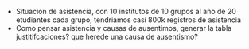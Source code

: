 - Situacion de asistencia, con 10 institutos de 10 grupos al año de 20 etudiantes cada grupo,
tendriamos casi 800k registros de asistencia
- Como pensar asistencia y causas de ausentimos, generar la tabla justitifcaciones? que herede una causa de ausentismo?